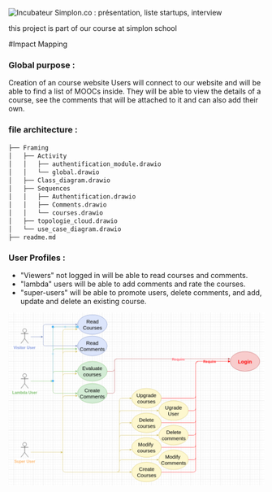 ![Incubateur Simplon.co : présentation, liste startups, interview](https://encrypted-tbn0.gstatic.com/images?q=tbn:ANd9GcSSEcKwborrMn9-Q2kmVlfAFLlq3M5DjW5Hlw&usqp=CAU)

this project is part of our course at simplon school

 
#Impact Mapping

### Global purpose :
Creation of an course website
Users will connect to our website and will be able to find a list of MOOCs inside. 
They will be able to view the details of a course, see the comments that will be attached to it and can also add their own.

### file architecture :


    ├── Framing
    │   ├── Activity
    │   │   ├── authentification_module.drawio
    │   │   └── global.drawio
    │   ├── Class_diagram.drawio
    │   ├── Sequences
    │   │   ├── Authentification.drawio
    │   │   ├── Comments.drawio
    │   │   └── courses.drawio
    │   ├── topologie_cloud.drawio
    │   └── use_case_diagram.drawio
    ├── readme.md




### User Profiles :

- "Viewers" not logged in will be able to read courses and comments.
 - "lambda" users will be able to add comments and rate the courses.
 -  "super-users" will be able to promote users, delete comments, and add, update and delete an existing course.

![use case diagram](src/use_case_diagram.png)

